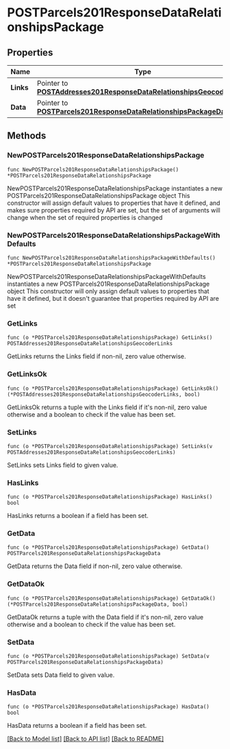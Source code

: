 # POSTParcels201ResponseDataRelationshipsPackage

## Properties

Name | Type | Description | Notes
------------ | ------------- | ------------- | -------------
**Links** | Pointer to [**POSTAddresses201ResponseDataRelationshipsGeocoderLinks**](POSTAddresses201ResponseDataRelationshipsGeocoderLinks.md) |  | [optional] 
**Data** | Pointer to [**POSTParcels201ResponseDataRelationshipsPackageData**](POSTParcels201ResponseDataRelationshipsPackageData.md) |  | [optional] 

## Methods

### NewPOSTParcels201ResponseDataRelationshipsPackage

`func NewPOSTParcels201ResponseDataRelationshipsPackage() *POSTParcels201ResponseDataRelationshipsPackage`

NewPOSTParcels201ResponseDataRelationshipsPackage instantiates a new POSTParcels201ResponseDataRelationshipsPackage object
This constructor will assign default values to properties that have it defined,
and makes sure properties required by API are set, but the set of arguments
will change when the set of required properties is changed

### NewPOSTParcels201ResponseDataRelationshipsPackageWithDefaults

`func NewPOSTParcels201ResponseDataRelationshipsPackageWithDefaults() *POSTParcels201ResponseDataRelationshipsPackage`

NewPOSTParcels201ResponseDataRelationshipsPackageWithDefaults instantiates a new POSTParcels201ResponseDataRelationshipsPackage object
This constructor will only assign default values to properties that have it defined,
but it doesn't guarantee that properties required by API are set

### GetLinks

`func (o *POSTParcels201ResponseDataRelationshipsPackage) GetLinks() POSTAddresses201ResponseDataRelationshipsGeocoderLinks`

GetLinks returns the Links field if non-nil, zero value otherwise.

### GetLinksOk

`func (o *POSTParcels201ResponseDataRelationshipsPackage) GetLinksOk() (*POSTAddresses201ResponseDataRelationshipsGeocoderLinks, bool)`

GetLinksOk returns a tuple with the Links field if it's non-nil, zero value otherwise
and a boolean to check if the value has been set.

### SetLinks

`func (o *POSTParcels201ResponseDataRelationshipsPackage) SetLinks(v POSTAddresses201ResponseDataRelationshipsGeocoderLinks)`

SetLinks sets Links field to given value.

### HasLinks

`func (o *POSTParcels201ResponseDataRelationshipsPackage) HasLinks() bool`

HasLinks returns a boolean if a field has been set.

### GetData

`func (o *POSTParcels201ResponseDataRelationshipsPackage) GetData() POSTParcels201ResponseDataRelationshipsPackageData`

GetData returns the Data field if non-nil, zero value otherwise.

### GetDataOk

`func (o *POSTParcels201ResponseDataRelationshipsPackage) GetDataOk() (*POSTParcels201ResponseDataRelationshipsPackageData, bool)`

GetDataOk returns a tuple with the Data field if it's non-nil, zero value otherwise
and a boolean to check if the value has been set.

### SetData

`func (o *POSTParcels201ResponseDataRelationshipsPackage) SetData(v POSTParcels201ResponseDataRelationshipsPackageData)`

SetData sets Data field to given value.

### HasData

`func (o *POSTParcels201ResponseDataRelationshipsPackage) HasData() bool`

HasData returns a boolean if a field has been set.


[[Back to Model list]](../README.md#documentation-for-models) [[Back to API list]](../README.md#documentation-for-api-endpoints) [[Back to README]](../README.md)


